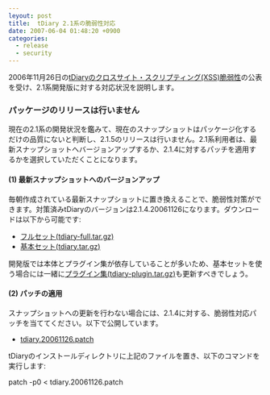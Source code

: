 ```yaml
---
leyout: post
title:  tDiary 2.1系の脆弱性対応
date: 2007-06-04 01:48:20 +0900
categories:
  - release
  - security
---
```

2006年11月26日の[tDiaryのクロスサイト・スクリプティング(XSS)脆弱性](20061126.html)の公表を受け、2.1系開発版に対する対応状況を説明します。

### パッケージのリリースは行いません
現在の2.1系の開発状況を鑑みて、現在のスナップショットはパッケージ化するだけの品質にないと判断し、2.1.5のリリースは行いません。2.1系利用者は、最新スナップショットへバージョンアップするか、2.1.4に対するパッチを適用するかを選択していただくことになります。

#### (1) 最新スナップショットへのバージョンアップ
毎朝作成されている最新スナップショットに置き換えることで、脆弱性対策ができます。対策済みtDiaryのバージョンは2.1.4.20061126になります。ダウンロードは以下から可能です:

* [フルセット(tdiary-full.tar.gz)](http:/download/tdiary-full.tar.gz)
* [基本セット(tdiary.tar.gz)](http:/download/tdiary.tar.gz)

開発版では本体とプラグイン集が依存していることが多いため、基本セットを使う場合には一緒に[プラグイン集(tdiary-plugin.tar.gz)](http:/download/tdiary-plugin.tar.gz)も更新すべきでしょう。

#### (2) パッチの適用
スナップショットへの更新を行わない場合には、2.1.4に対する、脆弱性対応パッチを当ててください。以下で公開しています。

* [tdiary.20061126.patch](http:/download/tdiary.20061126.patch)

tDiaryのインストールディレクトリに上記のファイルを置き、以下のコマンドを実行します:

 patch -p0 < tdiary.20061126.patch


